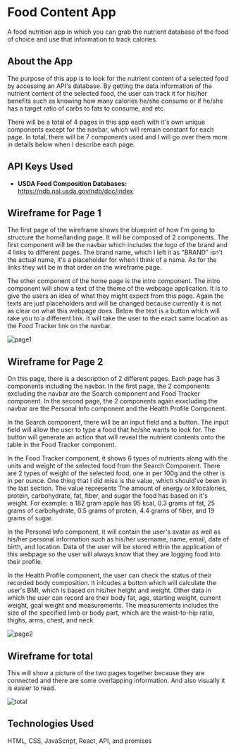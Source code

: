 # Food Content App
A food nutrition app in which you can grab the nutrient database of the food of choice and use that information to track calories.

## About the App
The purpose of this app is to look for the nutrient content of a selected food by accessing an API's database. By getting the data information of the nutrient content of the selected food, the user can track it for his/her benefits such as knowing how many calories he/she consume or if he/she has a target ratio of carbs to fats to consume, and etc.

There will be a total of 4 pages in this app each with it's own unique components except for the navbar, which will remain constant for each page. In total, there will be 7 components used and I will go over them more in details below when I describe each page.

## API Keys Used
  - **USDA Food Composition Databases:** https://ndb.nal.usda.gov/ndb/doc/index
  
## Wireframe for Page 1
The first page of the wireframe shows the blueprint of how I'm going to structure the home/landing page. It will be composed of 2 components. The first component will be the navbar which includes the logo of the brand and 4 links to different pages. The brand name, which I left it as "BRAND" isn't the actual name, it's a placeholder for when I think of a name. As for the links they will be in that order on the wireframe page. 

The other component of the home page is the intro component. The intro component will show a text of the theme of the webpage application. It is to give the users an idea of what they might expect from this page. Again the texts are just placeholders and will be changed because currently it is not as clear on what this webpage does. Below the text is a button which will take you to a different link. It will take the user to the exact same location as the Food Tracker link on the navbar. 

![page1](https://user-images.githubusercontent.com/45612730/56463726-73807f00-63a7-11e9-8ce2-7970b7b9c072.jpeg)

## Wireframe for Page 2
On this page, there is a description of 2 different pages. Each page has 3 components including the navbar. In the first page, the 2 components excluding the navbar are the Search component and Food Tracker component. In the second page, the 2 components again exxcluding the navbar are the Personal Info component and the Health Profile Component.

In the Search component, there will be an input field and a button. The input field will allow the user to type a food that he/she wants to look for. The button will generate an action that will reveal the nutrient contents onto the table in the Food Tracker component.  

In the Food Tracker component, it shows 6 types of nutrients along with the units and weight of the selected food from the Search Component. There are 2 types of weight of the selected food, one in per 100g and the other is in per ounce. One thing that I did miss is the value, which should've been in the last section. The value represents The amount of energy or kilocalories, protein, carbohydrate, fat, fiber, and sugar the food has based on it's weight. For example: a 182 gram apple has 95 kcal, 0.3 grams of fat, 25 grams of carbohydrate, 0.5 grams of protein, 4.4 grams of fiber, and 19 grams of sugar.

In the Personal Info component, it will contain the user's avatar as well as his/her personal information such as his/her username, name, email, date of birth, and location. Data of the user will be stored within the application of this webpage so the user will always know that they are logging food into their profile. 

In the Health Profile component, the user can check the status of their recorded body composition. It inlcudes a button which will calculate the user's BMI, which is based on his/her height and weight. Other data in which the user can record are their body fat, age, starting weight, current weight, goal weight and measurements. The measurements includes the size of the specified limb or body part, which are the waist-to-hip ratio, thighs, arms, chest, and neck. 

![page2](https://user-images.githubusercontent.com/45612730/56463727-73807f00-63a7-11e9-9145-f775bec6584b.jpeg)

## Wireframe for total
This will show a picture of the two pages together because they are connected and there are some overlapping information. And also visually it is easier to read. 

![total](https://user-images.githubusercontent.com/45612730/56463728-73807f00-63a7-11e9-966c-379ffa2b7afa.jpeg)

## Technologies Used
HTML, CSS, JavaScript, React, API, and promises